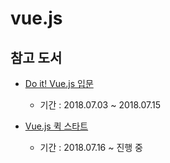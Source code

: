 # vue.js

## 참고 도서
* [Do it! Vue.js 입문](https://book.naver.com/bookdb/book_detail.nhn?bid=13256615)
  - 기간 : 2018.07.03 ~ 2018.07.15

* [Vue.js 퀵 스타트](https://book.naver.com/bookdb/book_detail.nhn?bid=12481190)
  - 기간 : 2018.07.16 ~ 진행 중
